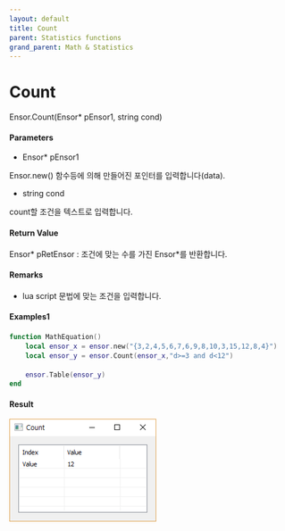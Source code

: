 ```yaml
---
layout: default
title: Count
parent: Statistics functions
grand_parent: Math & Statistics
---
```


# Count

Ensor.Count\(Ensor\* pEnsor1, string cond\)

#### Parameters

* Ensor\* pEnsor1

Ensor.new\(\) 함수등에 의해 만들어진 포인터를 입력합니다\(data\).

* string cond

count할 조건을 텍스트로 입력합니다.

#### Return Value

Ensor\* pRetEnsor : 조건에 맞는 수를 가진 Ensor\*를 반환합니다.

#### Remarks

* lua script 문법에 맞는 조건을 입력합니다.

#### Examples1

```lua
function MathEquation()
 	local ensor_x = ensor.new("{3,2,4,5,6,7,6,9,8,10,3,15,12,8,4}")
	local ensor_y = ensor.Count(ensor_x,"d>=3 and d<12")

 	ensor.Table(ensor_y)
end	
```

#### Result

![](./StatisticsAPI/CountResultTable.png)


